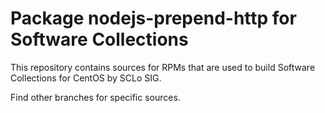 # Package nodejs-prepend-http for Software Collections

This repository contains sources for RPMs that are used
to build Software Collections for CentOS by SCLo SIG.

Find other branches for specific sources.
